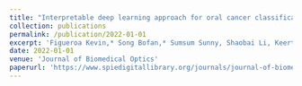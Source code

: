 ```yaml
---
title: "Interpretable deep learning approach for oral cancer classification using guided attention inference network"
collection: publications
permalink: /publication/2022-01-01
excerpt: 'Figueroa Kevin,* Song Bofan,* Sumsum Sunny, Shaobai Li, Keerthi Gurushanth, Pramila Mendonca, Nirza Mukhia et al. "Interpretable deep learning approach for oral cancer classification using guided attention inference network." Journal of biomedical optics 27, no. 1 (2022): 015001-015001.'
date: 2022-01-01
venue: 'Journal of Biomedical Optics'
paperurl: 'https://www.spiedigitallibrary.org/journals/journal-of-biomedical-optics/volume-27/issue-1/015001/Interpretable-deep-learning-approach-for-oral-cancer-classification-using-guided/10.1117/1.JBO.27.1.015001.full'
---
```


